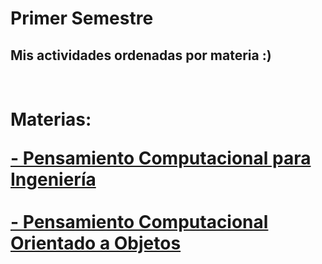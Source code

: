 # Primer Semestre
## Mis actividades ordenadas por materia :)

<h1><br> Materias: 

<a href="https://github.com/ErickinSegura/primer-semestre/tree/main/Pensamiento%20computacional%20para%20ingenieria" target="_blank">**- Pensamiento Computacional para Ingeniería**</a><br><br>
<a href="https://github.com/ErickinSegura/primer-semestre/tree/main/Pensamiento%20Computacional%20Orientado%20a%20Objetos" target="_blank">**- Pensamiento Computacional Orientado a Objetos**</a>
